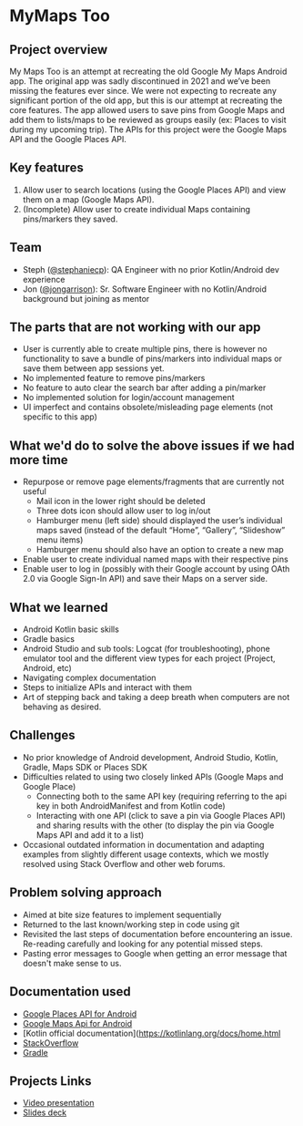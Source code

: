 # MyMaps Too

## Project overview
My Maps Too is an attempt at recreating the old Google My Maps Android app. The original app was sadly discontinued in 2021 and we’ve been missing the features ever since. We were not expecting to recreate any significant portion of the old app, but this is our attempt at recreating the core features. The app allowed users to save pins from Google Maps and add them to lists/maps to be reviewed as groups easily (ex: Places to visit during my upcoming trip). The APIs for this project were the Google Maps API and the Google Places API.

## Key features
1. Allow user to search locations (using the Google Places API) and view them on a map (Google Maps API).
2. (Incomplete) Allow user to create individual Maps containing pins/markers they saved.

## Team
* Steph ([@stephaniecp](https://github.com/stephaniecp)): QA Engineer with no prior Kotlin/Android dev experience
* Jon ([@jongarrison](https://github.com/jongarrison)): Sr. Software Engineer with no Kotlin/Android background but joining as mentor

## The parts that are not working with our app
* User is currently able to create multiple pins, there is however no functionality to save a bundle of pins/markers into individual maps or save them between app sessions yet.
* No implemented feature to remove pins/markers
* No feature to auto clear the search bar after adding a pin/marker
* No implemented solution for login/account management
* UI imperfect and contains obsolete/misleading page elements (not specific to this app)

## What we'd do to solve the above issues if we had more time
* Repurpose or remove page elements/fragments that are currently not useful
  * Mail icon in the lower right should be deleted
  * Three dots icon should allow user to log in/out
  * Hamburger menu (left side) should displayed the user’s individual maps saved (instead of the default “Home”, “Gallery”, “Slideshow” menu items)
  * Hamburger menu should also have an option to create a new map
* Enable user to create individual named maps with their respective pins
* Enable user to log in (possibly with their Google account by using OAth 2.0 via Google Sign-In API) and save their Maps on a server side.

## What we learned
* Android Kotlin basic skills
* Gradle basics
* Android Studio and sub tools: Logcat (for troubleshooting), phone emulator tool and the different view types for each project (Project, Android, etc)
* Navigating complex documentation
* Steps to initialize APIs and interact with them
* Art of stepping back and taking a deep breath when computers are not behaving as desired.

## Challenges
* No prior knowledge of Android development, Android Studio, Kotlin, Gradle, Maps SDK or Places SDK
* Difficulties related to using two closely linked APIs (Google Maps and Google Place)
  * Connecting both to the same API key (requiring referring to the api key in both AndroidManifest and from Kotlin code)
  * Interacting with one API (click to save a pin via Google Places API) and sharing results with the other (to display the pin via Google Maps API and add it to a list)
* Occasional outdated information in documentation and adapting examples from slightly different usage contexts, which we mostly resolved using Stack Overflow and other web forums.


## Problem solving approach
* Aimed at bite size features to implement sequentially
* Returned to the last known/working step in code using git
* Revisited the last steps of documentation before encountering an issue. Re-reading carefully and looking for any potential missed steps.
* Pasting error messages to Google when getting an error message that doesn't make sense to us.

## Documentation used
* [Google Places API for Android](https://developers.google.com/maps/documentation/places/android-sdk)
* [Google Maps Api for Android](https://developers.google.com/maps/documentation/android-sdk)
* [Kotlin official documentation](https://kotlinlang.org/docs/home.html
* [StackOverflow](https://stackoverflow.co/)
* [Gradle](https://docs.gradle.org/current/userguide/userguide.html)

## Projects Links
* [Video presentation](https://youtu.be/Khw6K7a5ou0)
* [Slides deck](https://docs.google.com/presentation/d/1s1S1x6C409ImVLuniXUgWYiNP2WcIXDYVi5lBrcaveQ/edit?usp=sharing)


